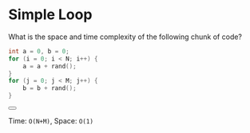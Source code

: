 # Simple Loop

<!--sec data-title="Problem" data-id="problem" ces-->
What is the space and time complexity of the following chunk of code?

```C++
int a = 0, b = 0;
for (i = 0; i < N; i++) {
    a = a + rand();
}
for (j = 0; j < M; j++) {
    b = b + rand();
}
```

<button class="section" target="solution" show="Show the next  hidden section" hide="Hide the next hidden section"></button>
<!--endsec-->

<!--sec data-title="Solution" data-id="solution" data-show=false ces-->
Time: `O(N+M)`, Space: `O(1)`
<!--endsec-->